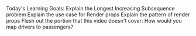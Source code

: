 Today's Learning Goals:
 Explain the Longest Increasing Subsequence problem
 Explain the use case for Render props
 Explain the pattern of render props
 Flesh out the portion that this video doesn't cover: How would you map drivers to passengers?
